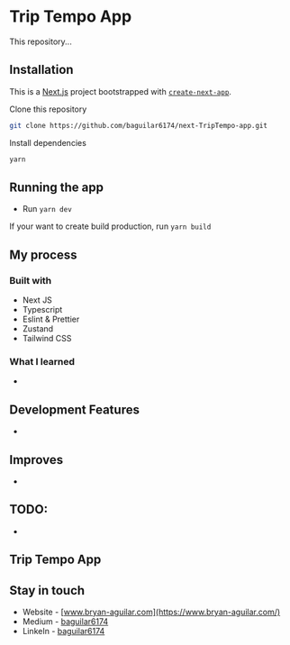 # Trip Tempo App

This repository...

## Installation

This is a [Next.js](https://nextjs.org/) project bootstrapped with [`create-next-app`](https://github.com/vercel/next.js/tree/canary/packages/create-next-app).

Clone this repository

```bash
git clone https://github.com/baguilar6174/next-TripTempo-app.git
```

Install dependencies

```bash
yarn
```

## Running the app

- Run `yarn dev`

If your want to create build production, run `yarn build`

## My process

### Built with

- Next JS
- Typescript
- Eslint & Prettier
- Zustand
- Tailwind CSS

### What I learned

-

## Development Features

-

## Improves

-

## TODO:

-

## Trip Tempo App

## Stay in touch

- Website - [www.bryan-aguilar.com](https://www.bryan-aguilar.com/)
- Medium - [baguilar6174](https://baguilar6174.medium.com/)
- LinkeIn - [baguilar6174](https://www.linkedin.com/in/baguilar6174)
